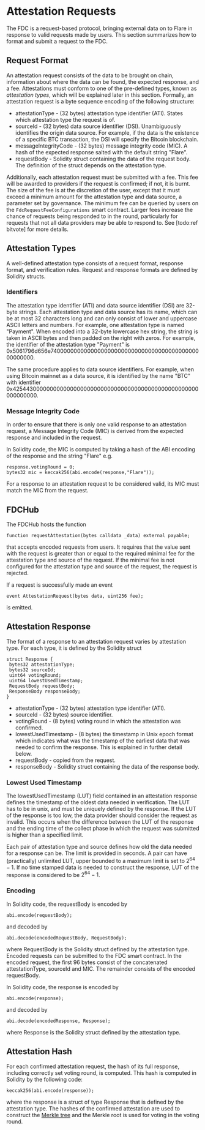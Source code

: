 # Attestation Requests
The FDC is a request-based protocol, bringing external data on to Flare in response to valid requests made by users. This section summarizes how to format and submit a request to the FDC. 

## Request Format
An attestation request consists of the data to be brought on chain, information about where the data can be found, the expected response, and a fee. Attestations must conform to one of the pre-defined types, known as *attestation types*, which will be explained later in this section. Formally, an attestation request is a byte sequence encoding of the following structure:

- attestationType - (32 bytes) attestation type identifier (ATI). States which attestation type the request is of.
- sourceId - (32 bytes) data source identifier (DSI). Unambiguously identifies the origin data source. For example, if the data is the existence of a specific BTC transaction, the DSI will specify the Bitcoin blockchain.
- messageIntegrityCode - (32 bytes) message integrity code (MIC). A hash of the expected response salted with the default string "Flare".
- requestBody - Solidity struct containing the data of the request body. The definition of the struct depends on the attestation type.

Additionally, each attestation request must be submitted with a fee. This fee will be awarded to providers if the request is confirmed; if not, it is burnt. The size of the fee is at the discretion of the user, except that it must exceed a minimum amount for the attestation type and data source, a parameter set by governance. The minimum fee can be queried by users on the `FdcRequestFeeConfigurations` smart contract. Larger fees increase the chance of requests being responded to in the round, particularly for requests that not all data providers may be able to respond to. See [todo:ref bitvote] for more details.

## Attestation Types
A well-defined attestation type consists of a request format, response format, and verification rules. Request and response formats are defined by Solidity structs.

### Identifiers
The attestation type identifier (ATI) and data source identifier (DSI) are 32-byte strings. Each attestation type and data source has its name, which can be at most 32 characters long and can only consist of lower and uppercase ASCII letters and numbers. For example, one attestation type is named "Payment". When encoded into a 32-byte lowercase hex string, the string is taken in ASCII bytes and then padded on the right with zeros. For example, the identifier of the attestation type "Payment" is 0x5061796d656e7400000000000000000000000000000000000000000000000000. 

The same procedure applies to data source identifiers. For example, when using Bitcoin mainnet as a data source, it is identified by the name "BTC" with identifier 0x4254430000000000000000000000000000000000000000000000000000000000.

### Message Integrity Code
In order to ensure that there is only one valid response to an attestation request, a Message Integrity Code (MIC) is derived from the expected response and included in the request.

In Solidity code, the MIC is computed by taking a hash of the ABI encoding of the response and the string "Flare" e.g.
```Solidity
response.votingRound = 0;
bytes32 mic = keccak256(abi.encode(response,"Flare"));
```
For a response to an attestation request to be considered valid, its MIC must match the MIC from the request.

## FDCHub
The FDCHub hosts the function 
```Solidity
function requestAttestation(bytes calldata _data) external payable;
```
that accepts encoded requests from users. It requires that the value sent with the request is greater than or equal to the required minimal fee for the attestation type and source of the request. If the minimal fee is not configured for the attestation type and source of the request, the request is rejected.

If a request is successfully made an event
```Solidity
event AttestationRequest(bytes data, uint256 fee);
```
is emitted.

## Attestation Response
The format of a response to an attestation request varies by attestation type. For each type, it is defined by the Solidity struct
```Solidity
struct Response {
 bytes32 attestationType;
 bytes32 sourceId;
 uint64 votingRound;
 uint64 lowestUsedTimestamp;
 RequestBody requestBody;
 ResponseBody responseBody;
}
```
- attestationType - (32 bytes) attestation type identifier (ATI).
- sourceId - (32 bytes) source identifier.
- votingRound - (8 bytes) voting round in which the attestation was confirmed.
- lowestUsedTimestamp - (8 bytes) the timestamp in Unix epoch format which indicates what was the timestamp of the earliest data that was needed to confirm the response. This is explained in further detail below.
- requestBody - copied from the request.
- responseBody - Solidity struct containing the data of the response body.

### Lowest Used Timestamp
The lowestUsedTimestamp (LUT) field contained in an attestation response defines the timestamp of the oldest data needed in verification. The LUT has to be in unix, and must be uniquely defined by the response. If the LUT of the response is too low, the data provider should consider the request as invalid. This occurs when the difference between the LUT of the response and the ending time of the collect phase in which the request was submitted is higher than a specified limit.

Each pair of attestation type and source defines how old the data needed for a response can be. The limit is provided in seconds. A pair can have (practically) unlimited LUT, upper bounded to a maximum limit is set to $2^{64}-1$. If no time stamped data is needed to construct the response, LUT of the response is considered to be $2^{64}-1$.

### Encoding
In Solidity code, the requestBody is encoded by
```Solidity
abi.encode(requestBody);
```
and decoded by
```Solidity
abi.decode(encodedRequestBody, RequestBody);
```
where RequestBody is the Solidity struct defined by the attestation type. Encoded requests can be submitted to the FDC smart contract. In the encoded request, the first 96 bytes consist of the concatenated attestationType, sourceId and MIC. The remainder consists of the encoded requestBody.

In Solidity code, the response is encoded by
```Solidity
abi.encode(response);
```
and decoded by
```Solidity
abi.decode(encodedResponse, Response);
```
where Response is the Solidity struct defined by the attestation type.

## Attestation Hash
For each confirmed attestation request, the hash of its full response, including correctly set voting round, is computed. This hash  is computed in Solidity by the following code:
```solidity
keccak256(abi.encode(response));
```
where the response is a struct of type Response that is defined by the attestation type. The hashes of the confirmed attestation are used to construct the [Merkle tree](../Utilities/MerkleTree.md) and the Merkle root is used for voting in the voting round.